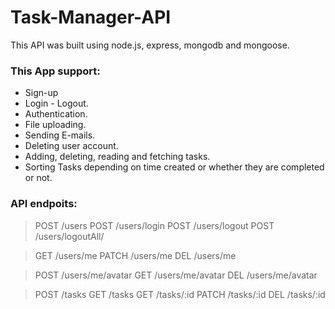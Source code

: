 # Task-Manager-API
This API was built using node.js, express, mongodb and mongoose.

### This App support:
* Sign-up
* Login - Logout.
* Authentication.
* File uploading.
* Sending E-mails.
* Deleting user account.
* Adding, deleting, reading and fetching tasks.
* Sorting Tasks depending on time created or whether they are completed or not.


### API endpoits:

>POST   /users
>POST   /users/login
>POST   /users/logout
>POST   /users/logoutAll/

>GET    /users/me
>PATCH  /users/me
>DEL    /users/me

>POST  /users/me/avatar
>GET   /users/me/avatar
>DEL   /users/me/avatar

>POST  /tasks
>GET   /tasks
>GET   /tasks/:id
>PATCH /tasks/:id
>DEL   /tasks/:id

